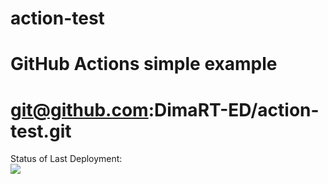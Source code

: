 # action-test
# GitHub Actions simple example
# git@github.com:DimaRT-ED/action-test.git

Status of Last Deployment:<br>
<img src="https://github.com/DimaRT-ED/action-test/workflows/First_action/badge.svg?branch=master"><br>
